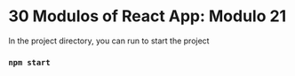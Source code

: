# 30 Modulos of React App: Modulo 21

In the project directory, you can run to start the project

### `npm start`
